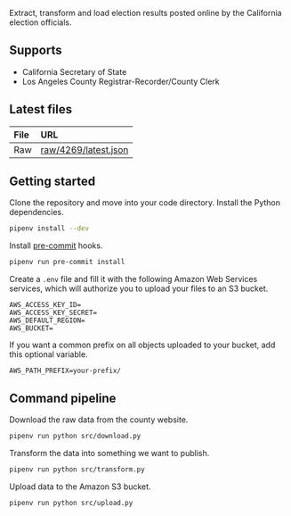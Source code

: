 Extract, transform and load election results posted online by the California election officials.

## Supports

- California Secretary of State
- Los Angeles County Registrar-Recorder/County Clerk

## Latest files

File | URL
:--- | :--
Raw | [raw/4269/latest.json](https://mt-legacy-projects.s3.amazonaws.com/vgp-general-election-results-2022/data/raw/4269/latest.json)

## Getting started

Clone the repository and move into your code directory. Install the Python dependencies.

```bash
pipenv install --dev
```

Install [pre-commit](https://pre-commit.com/) hooks.

```bash
pipenv run pre-commit install
```

Create a `.env` file and fill it with the following Amazon Web Services services, which will authorize you to upload your files to an S3 bucket.

```
AWS_ACCESS_KEY_ID=
AWS_ACCESS_KEY_SECRET=
AWS_DEFAULT_REGION=
AWS_BUCKET=
```

If you want a common prefix on all objects uploaded to your bucket, add this optional variable.

```
AWS_PATH_PREFIX=your-prefix/
```

## Command pipeline

Download the raw data from the county website.

```bash
pipenv run python src/download.py
```

Transform the data into something we want to publish.

```bash
pipenv run python src/transform.py
```

Upload data to the Amazon S3 bucket.

```bash
pipenv run python src/upload.py
```
